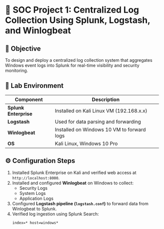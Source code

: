 # 🧠 SOC Project 1: Centralized Log Collection Using Splunk, Logstash, and Winlogbeat

## 🎯 Objective
To design and deploy a centralized log collection system that aggregates Windows event logs into Splunk for real-time visibility and security monitoring.

## 🧩 Lab Environment
| Component | Description |
|------------|-------------|
| **Splunk Enterprise** | Installed on Kali Linux VM (192.168.x.x) |
| **Logstash** | Used for data parsing and forwarding |
| **Winlogbeat** | Installed on Windows 10 VM to forward logs |
| **OS** | Kali Linux, Windows 10 Pro |

## ⚙️ Configuration Steps
1. Installed Splunk Enterprise on Kali and verified web access at `http://localhost:8000`.
2. Installed and configured **Winlogbeat** on Windows to collect:
   - Security Logs
   - System Logs
   - Application Logs
3. Configured **Logstash pipeline (`logstash.conf`)** to forward data from Winlogbeat to Splunk.
4. Verified log ingestion using Splunk Search:
   ```spl
   index=* host=windows*
